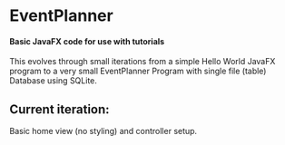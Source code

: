 # EventPlanner

#### Basic JavaFX code for use with tutorials
This evolves through small iterations from a simple 
Hello World JavaFX program to a very small EventPlanner 
Program with single file (table) Database using SQLite.

## Current iteration:
Basic home view (no styling) and controller setup.